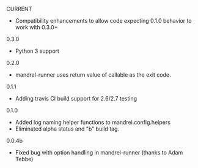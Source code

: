 CURRENT

* Compatibility enhancements to allow code expecting 0.1.0 behavior to work with 0.3.0+

0.3.0

* Python 3 support

0.2.0

* mandrel-runner uses return value of callable as the exit code.

0.1.1

* Adding travis CI build support for 2.6/2.7 testing

0.1.0

* Added log naming helper functions to mandrel.config.helpers
* Eliminated alpha status and "b" build tag.

0.0.4b

* Fixed bug with option handling in mandrel-runner (thanks to Adam Tebbe)


